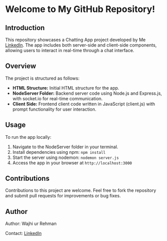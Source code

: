 <!DOCTYPE html>
<html lang="en">
<head>
<meta charset="UTF-8">
<meta name="viewport" content="width=device-width, initial-scale=1.0">
</head>
<body>
<div class="container">
  <h1>Welcome to My GitHub Repository!</h1>

  <h2>Introduction</h2>
  <p>This repository showcases a Chatting App project developed by Me <a href="https://www.linkedin.com/in/wajhi-qureshi-0a9727253">LinkedIn</a>. The app includes both server-side and client-side components, allowing users to interact in real-time through a chat interface.</p>

  <h2>Overview</h2>
  <p>The project is structured as follows:</p>
  <ul>
    <li><strong>HTML Structure:</strong> Initial HTML structure for the app.</li>
    <li><strong>NodeServer Folder:</strong> Backend server code using Node.js and Express.js, with socket.io for real-time communication.</li>
    <li><strong>Client Side:</strong> Frontend client code written in JavaScript (client.js) with prompt functionality for user interaction.</li>
  </ul>

  <h2>Usage</h2>
  <p>To run the app locally:</p>
  <ol>
    <li>Navigate to the NodeServer folder in your terminal.</li>
    <li>Install dependencies using npm: <code>npm install</code></li>
    <li>Start the server using nodemon: <code>nodemon server.js</code></li>
    <li>Access the app in your browser at <code>http://localhost:3000</code></li>
  </ol>

  <h2>Contributions</h2>
  <p>Contributions to this project are welcome. Feel free to fork the repository and submit pull requests for improvements or bug fixes.</p>

  <h2>Author</h2>
  <p>Author: Wajhi ur Rehman</p>
  <p>Contact: <a href="https://www.linkedin.com/in/wajhi-qureshi-0a9727253">LinkedIn</a></p>
</div>
</body>
</html>
